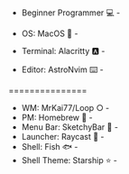 - Beginner Programmer 💻 -

- OS: MacOS  -
- Terminal: Alacritty 🅰️ -
- Editor: AstroNvim ⌨️ -

===============

- WM: MrKai77/Loop ○ -
- PM: Homebrew 🍺 -
- Menu Bar: SketchyBar 📏 -
- Launcher: Raycast 🚀 -
- Shell: Fish 🐟 -
- Shell Theme: Starship ⭐ -

